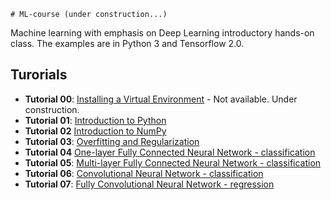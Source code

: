 	# ML-course (under construction...)

Machine learning with emphasis on Deep Learning introductory hands-on class. The examples are in Python 3 and Tensorflow 2.0.


## Turorials


- **Tutorial 00**: [Installing a Virtual Environment](JNotebooks/install_venv.ipynb) - Not available. Under construction.
- **Tutorial 01**: [Introduction to Python](JNotebooks/tutorial01-python.ipynb)
- **Tutorial 02** [Introduction to NumPy](JNotebooks/tutorial02-numpy.ipynb)
- **Tutorial 03**: [Overfitting and Regularization](JNotebooks/tutorial03-overfitting_regularization.ipynb)
- **Tutorial 04** [One-layer Fully Connected Neural Network - classification](JNotebooks/tutorial04_one_layer_neural_network.ipynb)
- **Tutorial 05**: [Multi-layer Fully Connected Neural Network - classification](JNotebooks/tutorial05_multi_layer_neural_network.ipynb)
- **Tutorial 06**: [Convolutional Neural Network - classification](JNotebooks/tutorial06_magnetic_field_scanner_vendor_classification.ipynb)
- **Tutorial 07**: [Fully Convolutional Neural Network - regression](JNotebooks/tutorial07_fully_convolutional_neural_network.ipynb)
